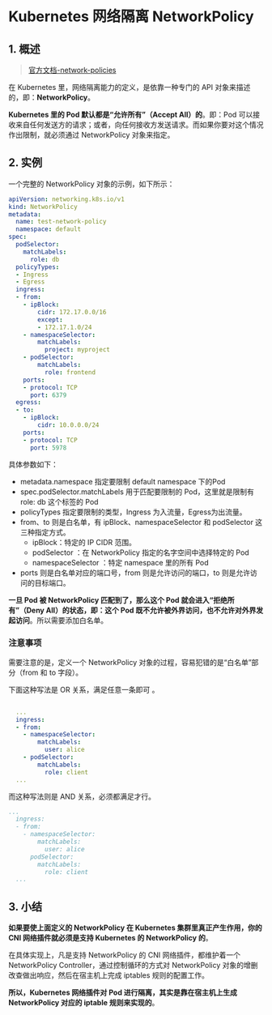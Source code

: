 # Kubernetes 网络隔离 NetworkPolicy

## 1. 概述

> [官方文档-network-policies](https://kubernetes.io/docs/concepts/services-networking/network-policies/)



在 Kubernetes 里，网络隔离能力的定义，是依靠一种专门的 API 对象来描述的，即：**NetworkPolicy**。

**Kubernetes 里的 Pod 默认都是“允许所有”（Accept All）的**。即：Pod 可以接收来自任何发送方的请求；或者，向任何接收方发送请求。而如果你要对这个情况作出限制，就必须通过 NetworkPolicy 对象来指定。



## 2. 实例

一个完整的 NetworkPolicy 对象的示例，如下所示：

```yaml
apiVersion: networking.k8s.io/v1
kind: NetworkPolicy
metadata:
  name: test-network-policy
  namespace: default
spec:
  podSelector:
    matchLabels:
      role: db
  policyTypes:
  - Ingress
  - Egress
  ingress:
  - from:
    - ipBlock:
        cidr: 172.17.0.0/16
        except:
        - 172.17.1.0/24
    - namespaceSelector:
        matchLabels:
          project: myproject
    - podSelector:
        matchLabels:
          role: frontend
    ports:
    - protocol: TCP
      port: 6379
  egress:
  - to:
    - ipBlock:
        cidr: 10.0.0.0/24
    ports:
    - protocol: TCP
      port: 5978
```

具体参数如下：

* metadata.namespace 指定要限制 default namespace 下的Pod
* spec.podSelector.matchLabels 用于匹配要限制的 Pod，这里就是限制有 role: db 这个标签的 Pod
* policyTypes 指定要限制的类型，Ingress 为入流量，Egress为出流量。
* from、to 则是白名单，有 ipBlock、namespaceSelector 和 podSelector 这三种指定方式。
  * ipBlock：特定的 IP CIDR 范围。
  * podSelector ：在 NetworkPolicy 指定的名字空间中选择特定的 Pod
  * namespaceSelector ：特定 namespace 里的所有 Pod
* ports 则是白名单对应的端口号，from 则是允许访问的端口，to 则是允许访问的目标端口。



**一旦 Pod 被 NetworkPolicy 匹配到了，那么这个 Pod 就会进入“拒绝所有”（Deny All）的状态，即：这个 Pod 既不允许被外界访问，也不允许对外界发起访问**。所以需要添加白名单。



### 注意事项

需要注意的是，定义一个 NetworkPolicy 对象的过程，容易犯错的是“白名单”部分（from 和 to 字段）。

下面这种写法是 OR 关系，满足任意一条即可 。

```yaml

  ...
  ingress:
  - from:
    - namespaceSelector:
        matchLabels:
          user: alice
    - podSelector:
        matchLabels:
          role: client
  ...
```

而这种写法则是 AND 关系，必须都满足才行。

```yaml
...
  ingress:
  - from:
    - namespaceSelector:
        matchLabels:
          user: alice
      podSelector:
        matchLabels:
          role: client
  ...
```





## 3. 小结

**如果要使上面定义的 NetworkPolicy 在 Kubernetes 集群里真正产生作用，你的 CNI 网络插件就必须是支持 Kubernetes 的 NetworkPolicy 的**。

在具体实现上，凡是支持 NetworkPolicy 的 CNI 网络插件，都维护着一个 NetworkPolicy Controller，通过控制循环的方式对 NetworkPolicy 对象的增删改查做出响应，然后在宿主机上完成 iptables 规则的配置工作。

**所以，Kubernetes 网络插件对 Pod 进行隔离，其实是靠在宿主机上生成 NetworkPolicy 对应的 iptable 规则来实现的**。

